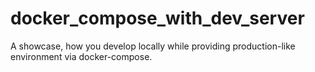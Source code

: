 docker_compose_with_dev_server
==============================

A showcase, how you develop locally while providing production-like 
environment via docker-compose. 
